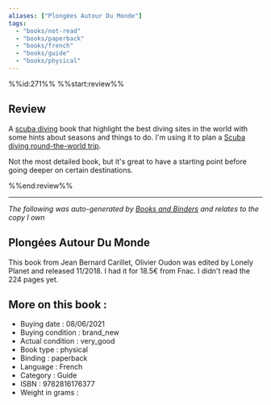 ```yaml
---
aliases: ["Plongées Autour Du Monde"] 
tags: 
  - "books/not-read" 
  - "books/paperback" 
  - "books/french"
  - "books/guide"
  - "books/physical"
---
```

%%id:271%%
%%start:review%%

## Review
A [scuba diving](Scuba%20diving.md) book that highlight the best diving sites in the world with some hints about seasons and things to do. I'm using it to plan a [Scuba diving round-the-world trip](Scuba%20diving%20round-the-world%20trip.md).

Not the most detailed book, but it's great to have a starting point before going deeper on certain destinations. 

%%end:review%%

---
_The following was auto-generated by [Books and Binders](Books%20and%20Binders.md) and relates to the copy I own_
## Plongées Autour Du Monde
This book from Jean Bernard Carillet, Olivier Oudon was edited by Lonely Planet and released 11/2018. I had it for 18.5€ from Fnac. I didn't read the 224 pages yet.

## More on this book :
- Buying date : 08/06/2021
- Buying condition : brand_new
- Actual condition : very_good
- Book type : physical
- Binding : paperback
- Language : French
- Category : Guide
- ISBN : 9782816176377
- Weight in grams : 
